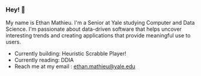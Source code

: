 ### Hey! 👋

My name is Ethan Mathieu. I'm a Senior at Yale studying Computer and Data Science. I'm passionate about data-driven software that helps uncover interesting trends and creating applications that provide meaningful use to users.
- Currently building: Heuristic Scrabble Player!
- Currently reading: DDIA
- Reach me at my email : ethan.mathieu@yale.edu
